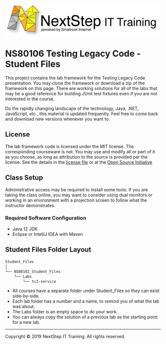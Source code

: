 ![](.common/nsbanner.png?raw=true)

# NS80106 Testing Legacy Code - Student Files

This project contains the lab framework for the Testing Legacy Code presentation.
You may clone the framework or download a zip of the framework on this page.
There are working solutions for all of the labs that may be a good reference for building JUnit test fixtures even if you are not interested in the course.

Do the rapidly changing landscape of the technology, Java, .NET, JavaScript, etc., this material is updated frequently.
Feel free to come back and download new versions whenever you want to.

## License

The lab framework code is licensed under the MIT license. The corresponding courseware is not. You may use and modify all or part of it as you choose, as long as attribution to the source is provided per the license. See the details in the [license file](./LICENSE.md) or at the [Open Source Initiative](https://opensource.org/licenses/MIT)

## Class Setup

Administrative access may be required to install some tools. If you are taking the class online, you may want to consider using dual
monitors or working in an environment with a projection screen to follow what the instructor demonstrates.

### Required Software Configuration

* Java 12 JDK
* Eclipse or IntelliJ IDEA with Maven 

## Student Files Folder Layout

```
Student_Files
│
└── NS80102_Student_Files
    └── Labs
        └── tc3-service

```

* All courses have a separate folder under Student_Files so they can exist side-by-side.
* Each lab folder has a number and a name, to remind you of what the lab was about.
* The Labs folder is an empty space to do your work.
* You can always copy the solution of a previous lab as the starting point for a new lab.

<!-- ## Running the Solutions

The solutions are all Java 12 Maven projects.
This course is all about the tests, so we focus on those.
Import each solution as a Maven project into IntelliJ IDEA or Eclipse, build, and run the tests. -->

<hr>
Copyright © 2019 NextStep IT Training. All rights reserved.